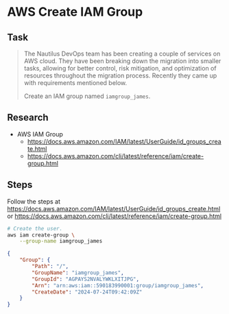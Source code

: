 # AWS Create IAM Group

## Task

> The Nautilus DevOps team has been creating a couple of services on AWS cloud. They have been breaking down the migration into smaller tasks, allowing for better control, risk mitigation, and optimization of resources throughout the migration process. Recently they came up with requirements mentioned below.
>
> Create an IAM group named `iamgroup_james`.

## Research

* AWS IAM Group
  * https://docs.aws.amazon.com/IAM/latest/UserGuide/id_groups_create.html
  * https://docs.aws.amazon.com/cli/latest/reference/iam/create-group.html

## Steps

Follow the steps at https://docs.aws.amazon.com/IAM/latest/UserGuide/id_groups_create.html or https://docs.aws.amazon.com/cli/latest/reference/iam/create-group.html

```bash
# Create the user.
aws iam create-group \
    --group-name iamgroup_james
```

```json
{
    "Group": {
        "Path": "/",
        "GroupName": "iamgroup_james",
        "GroupId": "AGPAYS2NVALYWKLXITJPG",
        "Arn": "arn:aws:iam::590183990001:group/iamgroup_james",
        "CreateDate": "2024-07-24T09:42:09Z"
    }
}
```
